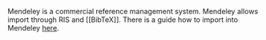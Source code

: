 Mendeley is a commercial reference management system. Mendeley allows import through RIS and [[BibTeX]]. There is a guide how to import into Mendeley [here](https://cloud.copim.ac.uk/s/q2BAjQWHnZExjet).